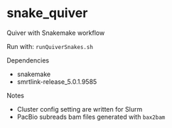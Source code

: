 # snake_quiver

Quiver with Snakemake workflow

Run with: `runQuiverSnakes.sh`

Dependencies
* snakemake
* smrtlink-release_5.0.1.9585

Notes
* Cluster config setting are written for Slurm
* PacBio subreads bam files generated with `bax2bam`

